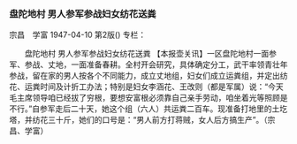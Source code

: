 ### 盘陀地村  男人参军参战妇女纺花送粪
宗昌　学富
1947-04-10
第2版()
专栏：

　　盘陀地村
    男人参军参战妇女纺花送粪
    【本报壶关讯】一区盘陀地村一面参军、参战、丈地，一面准备春耕。全村开会研究，具体确定分工，武干率领青壮年参战，留在家的男人按各个不同能力，成立丈地组，妇女们成立运粪组，并定出纺花、运粪时间及计折工办法；特别是妇女李涵花、王改则（都是军属）说：“今天毛主席领导咱已经拔了穷根，要想安富根必须靠自己亲手劳动，咱坐着光等照顾是不行。”自参军走后二十天，她这个组（六人）共运粪二百车。现准备打地里的土圪塔，并纺花三十斤，她们的口号是：“男人前方打蒋贼，女人后方搞生产”。（宗昌、学富）
